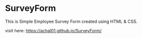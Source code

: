 # SurveyForm

This is Simple Employee Survey Form created using HTML & CSS.

visit here:
https://achal01.github.io/SurveyForm/
